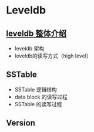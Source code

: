 # Leveldb 

## [leveldb 整体介绍](./leveldb_high_level_介绍.md)
* leveldb 架构
* leveldb的读写方式（high level）

## SSTable
* SSTable 逻辑结构
* data block 的读写过程
* SSTable 的读写过程

## Version




